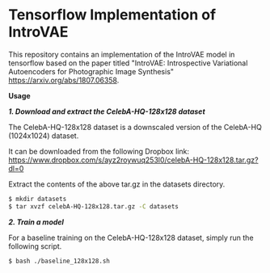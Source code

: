 # Tensorflow Implementation of IntroVAE

This repository contains an implementation of the IntroVAE model in tensorflow based on the paper titled "IntroVAE: Introspective Variational Autoencoders for Photographic Image Synthesis" https://arxiv.org/abs/1807.06358.

**Usage**

***1. Download and extract the CelebA-HQ-128x128 dataset***

The CelebA-HQ-128x128 dataset is a downscaled version of the CelebA-HQ (1024x1024) dataset.

It can be downloaded from the following Dropbox link:
https://www.dropbox.com/s/ayz2roywuq253l0/celebA-HQ-128x128.tar.gz?dl=0

Extract the contents of the above tar.gz in the datasets directory.

```bash
$ mkdir datasets
$ tar xvzf celebA-HQ-128x128.tar.gz -C datasets
```


***2. Train a model***

For a baseline training on the CelebA-HQ-128x128 dataset, simply run the following script.
```bash
$ bash ./baseline_128x128.sh
```
